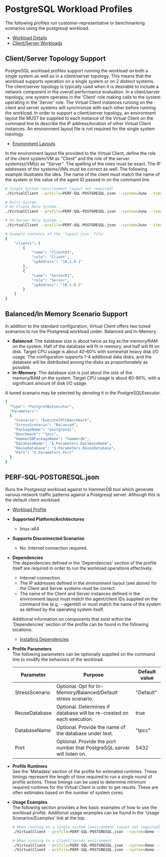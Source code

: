 # PostgreSQL Workload Profiles
The following profiles run customer-representative or benchmarking scenarios using the postgresql workload.

* [Workload Details](./postgresql.md) 
* [Client/Server Workloads](../../guides/0020-client-server.md)

## Client/Server Topology Support
PostgreSQL workload profiles support running the workload on both a single system as well as in a client/server topology. This means that the workload supports operation on a single system or on 2 distinct systems. The client/server topology is typically used when it is desirable to include a network component in the
overall performance evaluation. In a client/server topology, one system operates in the 'Client' role making calls to the system operating in the 'Server' role. 
The Virtual Client instances running on the client and server systems will synchronize with each other before running the workload. In order to support a client/server topology,
an environment layout file MUST be supplied to each instance of the Virtual Client on the command line to describe the IP address/location of other Virtual Client instances. An environment layout file is not required for the single system topology.

* [Environment Layouts](../../guides/0020-client-server.md)

In the environment layout file provided to the Virtual Client, define the role of the client system/VM as "Client" and the role of the server system(s)/VM(s) as "Server".
The spelling of the roles must be exact. The IP addresses of the systems/VMs must be correct as well. The following example illustrates the
idea. The name of the client must match the name of the system or the value of the agent ID passed in on the command line.

``` bash
# Single System (environment layout not required)
./VirtualClient --profile=PERF-SQL-POSTGRESQL.json --system=Juno --timeout=1440

# Multi-System
# On Client Role System...
./VirtualClient --profile=PERF-SQL-POSTGRESQL.json --system=Juno --timeout=1440 --clientId=Client01 --layoutPath=/any/path/to/layout.json

# On Server Role System...
./VirtualClient --profile=PERF-SQL-POSTGRESQL.json --system=Juno --timeout=1440 --clientId=Server01 --layoutPath=/any/path/to/layout.json

# Example contents of the 'layout.json' file:
{
    "clients": [
        {
            "name": "Client01",
            "role": "Client",
            "ipAddress": "10.1.0.1"
        },
        {
            "name": "Server01",
            "role": "Server",
            "ipAddress": "10.1.0.2"
        }
    ]
}
```

## Balanced/In Memory Scenario Support
In addition to the standard configuration, Virtual Client offers two tuned scenarios to run the Postgresql workload under: Balanced and In-Memory.

* **Balanced**: The database size is about twice as big as the memory/RAM on the system. Half of the database will fit in memory, and half will fit on disk.
  Target CPU usage is about 40-60% with somewhat heavy disk I/O usage. The configuration supports 1-4 additional data disks, and the database will be
  distributed among the disks as proportionately as possible.
* **In-Memory**: The database size is just about the size of the memory/RAM on the system. Target CPU usage is about 80-90%, with a significant amount of disk
  I/O usage.

A tuned scenario may be selected by denoting it in the PostgreSQLExecutor.

``` bash
{
  "Type": "PostgreSQLExecutor",
  "Parameters": 
  {
    "Scenario": "ExecuteTPCCBenchmark",
    "StressScenario": "Balanced",
    "PackageName": "postgresql",
    "Benchmark": "tpcc",
    "HammerDBPackageName": "hammerdb",
    "DatabaseName": "$.Parameters.DatabaseName",
    "ReuseDatabase": "$.Parameters.ReuseDatabase",
    "Port": "$.Parameters.Port" 
  }
}
```

## PERF-SQL-POSTGRESQL.json
Runs the Postgresql workload against to HammerDB tool which generate various network traffic patterns against a Postgresql server. Although this is the default client workload.

* [Workload Profile](https://github.com/microsoft/VirtualClient/blob/main/src/VirtualClient/VirtualClient.Main/profiles/PERF-SQL-POSTGRESQL.json) 

* **Supported Platform/Architectures**
  * linux-x64

* **Supports Disconnected Scenarios**  
  * No. Internet connection required.

* **Dependencies**  
  The dependencies defined in the 'Dependencies' section of the profile itself are required in order to run the workload operations effectively.
  * Internet connection.
  * The IP addresses defined in the environment layout (see above) for the Client and Server systems must be correct.
  * The name of the Client and Server instances defined in the environment layout must match the agent/client IDs supplied on the command line (e.g. --agentId)
    or must match the name of the system as defined by the operating system itself.

  Additional information on components that exist within the 'Dependencies' section of the profile can be found in the following locations:
  * [Installing Dependencies](https://microsoft.github.io/VirtualClient/docs/category/dependencies/)

* **Profile Parameters**  
  The following parameters can be optionally supplied on the command line to modify the behaviors of the workload.

  | Parameter                 | Purpose                                                                         | Default value |
  |---------------------------|---------------------------------------------------------------------------------|---------------|
  | StressScenario              | Optional. Opt for In-Memory/Balanced/Default stress scenario.  | "Default" |
  | ReuseDatabase           | Optional. Determines if database will be re-created on each execution.  | true |
  | DatabaseName     | Optional. Provide the name of the database under test. | "tpcc" |
  | Port     | Optional. Provide the port number that PostgreSQL server will listen on. | 5432 |

* **Profile Runtimes**  
  See the 'Metadata' section of the profile for estimated runtimes. These timings represent the length of time required to run a single round of profile 
  actions. These timings can be used to determine minimum required runtimes for the Virtual Client in order to get results. These are often estimates based on the
  number of system cores. 

* **Usage Examples**  
  The following section provides a few basic examples of how to use the workload profile. Additional usage examples can be found in the
  'Usage Scenarios/Examples' link at the top.

  ``` bash
  # When running on a single system (environment layout not required)
  ./VirtualClient --profile=PERF-SQL-POSTGRESQL.json --system=Demo --timeout=250 --packageStore="{BlobConnectionString|SAS Uri}"

  # When running in a client/server environment
  ./VirtualClient --profile=PERF-SQL-POSTGRESQL.json --system=Demo --timeout=1440 --clientId=Client01 --layoutPath="/any/path/to/layout.json" --packageStore="{BlobConnectionString|SAS Uri}"
  ./VirtualClient --profile=PERF-SQL-POSTGRESQL.json --system=Demo --timeout=1440 --clientId=Server01 --layoutPath="/any/path/to/layout.json" --packageStore="{BlobConnectionString|SAS Uri}"
  ```